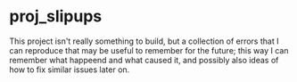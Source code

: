 # proj_slipups

This project isn't really something to build, but a collection of errors that I can reproduce that may be useful to remember for the future;
this way I can remember what happeend and what caused it, and possibly also ideas of how to fix similar issues later on.

